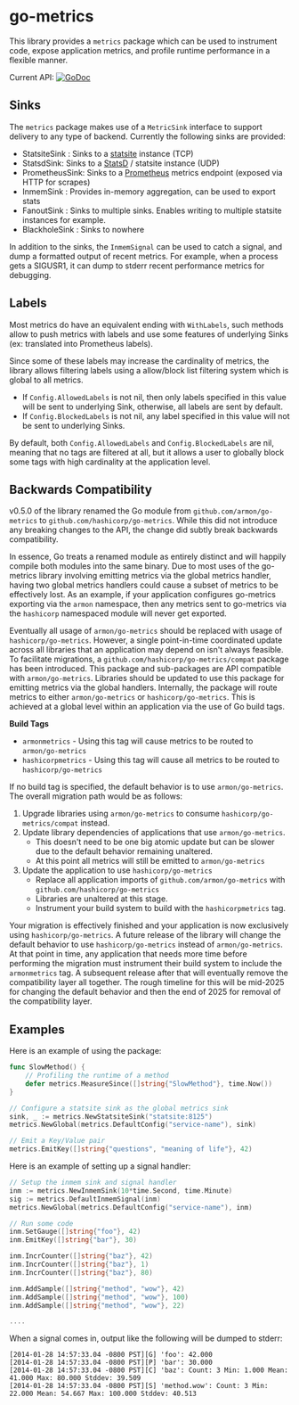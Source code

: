 go-metrics
==========

This library provides a `metrics` package which can be used to instrument code,
expose application metrics, and profile runtime performance in a flexible manner.

Current API: [![GoDoc](https://godoc.org/github.com/hashicorp/go-metrics?status.svg)](https://godoc.org/github.com/hashicorp/go-metrics)

Sinks
-----

The `metrics` package makes use of a `MetricSink` interface to support delivery
to any type of backend. Currently the following sinks are provided:

* StatsiteSink : Sinks to a [statsite](https://github.com/statsite/statsite/) instance (TCP)
* StatsdSink: Sinks to a [StatsD](https://github.com/statsd/statsd/) / statsite instance (UDP)
* PrometheusSink: Sinks to a [Prometheus](http://prometheus.io/) metrics endpoint (exposed via HTTP for scrapes)
* InmemSink : Provides in-memory aggregation, can be used to export stats
* FanoutSink : Sinks to multiple sinks. Enables writing to multiple statsite instances for example.
* BlackholeSink : Sinks to nowhere

In addition to the sinks, the `InmemSignal` can be used to catch a signal,
and dump a formatted output of recent metrics. For example, when a process gets
a SIGUSR1, it can dump to stderr recent performance metrics for debugging.

Labels
------

Most metrics do have an equivalent ending with `WithLabels`, such methods
allow to push metrics with labels and use some features of underlying Sinks
(ex: translated into Prometheus labels).

Since some of these labels may increase the cardinality of metrics, the
library allows filtering labels using a allow/block list filtering system
which is global to all metrics.

* If `Config.AllowedLabels` is not nil, then only labels specified in this value will be sent to underlying Sink, otherwise, all labels are sent by default.
* If `Config.BlockedLabels` is not nil, any label specified in this value will not be sent to underlying Sinks.

By default, both `Config.AllowedLabels` and `Config.BlockedLabels` are nil, meaning that
no tags are filtered at all, but it allows a user to globally block some tags with high
cardinality at the application level.

Backwards Compatibility
-----------------------
v0.5.0 of the library renamed the Go module from `github.com/armon/go-metrics` to `github.com/hashicorp/go-metrics`. 
While this did not introduce any breaking changes to the API, the change did subtly break backwards compatibility.

In essence, Go treats a renamed module as entirely distinct and will happily compile both modules into the same binary.
Due to most uses of the go-metrics library involving emitting metrics via the global metrics handler, having two global
metrics handlers could cause a subset of metrics to be effectively lost. As an example, if your application configures
go-metrics exporting via the `armon` namespace, then any metrics sent to go-metrics via the `hashicorp` namespaced module
will never get exported.

Eventually all usage of `armon/go-metrics` should be replaced with usage of `hashicorp/go-metrics`. However, a single
point-in-time coordinated update across all libraries that an application may depend on isn't always feasible. To facilitate migrations, 
a `github.com/hashicorp/go-metrics/compat` package has been introduced. This package and sub-packages are API compatible with
`armon/go-metrics`. Libraries should be updated to use this package for emitting metrics via the global handlers. Internally,
the package will route metrics to either `armon/go-metrics` or `hashicorp/go-metrics`. This is achieved at a global level
within an application via the use of Go build tags.

**Build Tags**
* `armonmetrics` - Using this tag will cause metrics to be routed to `armon/go-metrics`
* `hashicorpmetrics` - Using this tag will cause all metrics to be routed to `hashicorp/go-metrics`

If no build tag is specified, the default behavior is to use `armon/go-metrics`. The overall migration path would be as follows:

1. Upgrade libraries using `armon/go-metrics` to consume `hashicorp/go-metrics/compat` instead.
2. Update library dependencies of applications that use `armon/go-metrics`. 
   * This doesn't need to be one big atomic update but can be slower due to the default behavior remaining unaltered.
   * At this point all metrics will still be emitted to `armon/go-metrics`
3. Update the application to use `hashicorp/go-metrics`
   * Replace all application imports of `github.com/armon/go-metrics` with `github.com/hashicorp/go-metrics`
   * Libraries are unaltered at this stage.
   * Instrument your build system to build with the `hashicorpmetrics` tag.

Your migration is effectively finished and your application is now exclusively using `hashicorp/go-metrics`. A future release of the library
will change the default behavior to use `hashicorp/go-metrics` instead of `armon/go-metrics`. At that point in time, any application that
needs more time before performing the migration must instrument their build system to include the `armonmetrics` tag. A subsequent release
after that will eventually remove the compatibility layer all together. The rough timeline for this will be mid-2025 for changing the default 
behavior and then the end of 2025 for removal of the compatibility layer.


Examples
--------

Here is an example of using the package:

```go
func SlowMethod() {
    // Profiling the runtime of a method
    defer metrics.MeasureSince([]string{"SlowMethod"}, time.Now())
}

// Configure a statsite sink as the global metrics sink
sink, _ := metrics.NewStatsiteSink("statsite:8125")
metrics.NewGlobal(metrics.DefaultConfig("service-name"), sink)

// Emit a Key/Value pair
metrics.EmitKey([]string{"questions", "meaning of life"}, 42)
```

Here is an example of setting up a signal handler:

```go
// Setup the inmem sink and signal handler
inm := metrics.NewInmemSink(10*time.Second, time.Minute)
sig := metrics.DefaultInmemSignal(inm)
metrics.NewGlobal(metrics.DefaultConfig("service-name"), inm)

// Run some code
inm.SetGauge([]string{"foo"}, 42)
inm.EmitKey([]string{"bar"}, 30)

inm.IncrCounter([]string{"baz"}, 42)
inm.IncrCounter([]string{"baz"}, 1)
inm.IncrCounter([]string{"baz"}, 80)

inm.AddSample([]string{"method", "wow"}, 42)
inm.AddSample([]string{"method", "wow"}, 100)
inm.AddSample([]string{"method", "wow"}, 22)

....
```

When a signal comes in, output like the following will be dumped to stderr:

    [2014-01-28 14:57:33.04 -0800 PST][G] 'foo': 42.000
    [2014-01-28 14:57:33.04 -0800 PST][P] 'bar': 30.000
    [2014-01-28 14:57:33.04 -0800 PST][C] 'baz': Count: 3 Min: 1.000 Mean: 41.000 Max: 80.000 Stddev: 39.509
    [2014-01-28 14:57:33.04 -0800 PST][S] 'method.wow': Count: 3 Min: 22.000 Mean: 54.667 Max: 100.000 Stddev: 40.513
